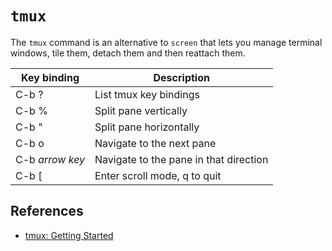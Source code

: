 # `tmux`

The `tmux` command is an alternative to `screen` that lets you manage terminal
windows, tile them, detach them and then reattach them.

| Key binding          | Description                             |
| -------------------- | --------------------------------------- |
| C-b ?                | List tmux key bindings                  |
| C-b %                | Split pane vertically                   |
| C-b "                | Split pane horizontally                 |
| C-b o                | Navigate to the next pane               |
| C-b _arrow key_      | Navigate to the pane in that direction  |
| C-b [                | Enter scroll mode, q to quit            |

## References
- [tmux: Getting Started](https://github.com/tmux/tmux/wiki/Getting-Started)
